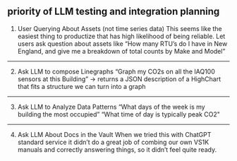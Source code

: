 ## priority of LLM testing and integration planning

1. User Querying About Assets (not time series data)
This seems like the easiest thing to productize that has high likelihood of being reliable. Let users ask question about assets like “How many RTU’s do I have in New England, and give me a breakdown of total counts by Make and Model”
---
2. Ask LLM to compose Linegraphs
“Graph my CO2s on all the IAQ100 sensors at this Building”
-> returns a JSON description of a HighChart that fits a structure we can turn into a graph
---
3. Ask LLM to Analyze Data Patterns
“What days of the week is my building the most occupied”
“What time of day is typically peak CO2"
---
4. Ask LLM About Docs in the Vault
When we tried this with ChatGPT standard service it didn’t do a great job of combing our own VS1K manuals and correctly answering things, so it didn’t feel quite ready.
